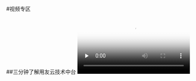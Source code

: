 #视频专区

##三分钟了解用友云技术中台
<video id="video" controls="" preload="none" poster="http://media.w3.org/2010/05/sintel/poster.png">
      <source id="mp4" src="http://nginx-01.dev.app.yyuap.com/iuap.mp4" type="video/mp4">
</video>

